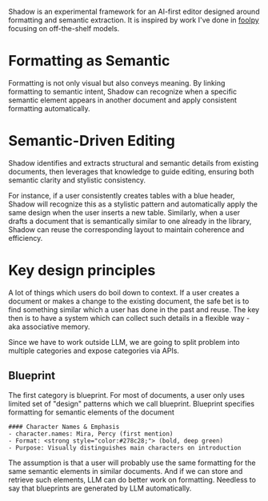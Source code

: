 Shadow is an experimental framework for an AI-first editor designed around formatting and semantic extraction. It is inspired by work I've done in [foolpy](https://github.com/alexezh/foolpy) focusing on off-the-shelf models. 

# Formatting as Semantic

Formatting is not only visual but also conveys meaning. By linking formatting to semantic intent, Shadow can recognize when a specific semantic element appears in another document and apply consistent formatting automatically.

# Semantic-Driven Editing

Shadow identifies and extracts structural and semantic details from existing documents, then leverages that knowledge to guide editing, ensuring both semantic clarity and stylistic consistency. 

For instance, if a user consistently creates tables with a blue header, Shadow will recognize this as a stylistic pattern and automatically apply the same design when the user inserts a new table. Similarly, when a user drafts a document that is semantically similar to one already in the library, Shadow can reuse the corresponding layout to maintain coherence and efficiency.

# Key design principles
A lot of things which users do boil down to context. If a user creates a document or makes a change to the existing document, the safe bet is to find something similar which a user has done in the past and reuse. The key then is to have a system which can collect such details in a flexible way - aka associative memory. 

Since we have to work outside LLM, we are going to split problem into multiple categories and expose categories via APIs. 

## Blueprint
The first category is blueprint. For most of documents, a user only uses limited set of "design" patterns which we call blueprint. Blueprint specifies formatting for semantic elements of the document

```text
#### Character Names & Emphasis
- character.names: Mira, Percy (first mention)
- Format: <strong style="color:#278c28;"> (bold, deep green)
- Purpose: Visually distinguishes main characters on introduction
```    

The assumption is that a user will probably use the same formatting for the same semantic elements in similar documents. And if we can store and retrieve such elements, LLM can do better work on formatting. Needless to say that blueprints are generated by LLM automatically. 

